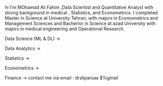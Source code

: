 hi  I'm MOhamad Ali Fahim ,Data Scientist and Quantitative Analyst with strong background in medical , Statistics, and Econometrics. I completed Master in Science at  University Tehran, with majors in Ecomometrics and Management Sciences and Bacherlor in Science at azad University with majors in medical engineering and Operational Research.

Data Science (ML & DL) ->

Data Analytics ->

Statistics ->

Econometrics ->

Finance ->
contact me via email : draliparsaa $%gmail

